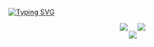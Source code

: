 [![Typing SVG](https://readme-typing-svg.demolab.com?font=Fira+Code&pause=1000&color=07F7BC&width=435&lines=%E8%80%90%E5%BF%83%E6%98%AF%E7%94%9F%E6%B4%BB%E7%9A%84%E5%85%B3%E9%94%AE)](https://git.io/typing-svg)

<div style="display: flex; gap: 20px; justify-content: center;">
  <img src="https://github-readme-stats.vercel.app/api?username=HOWILLMAKEIT&show_icons=true&theme=radical" />
  <img src="https://github-readme-stats.vercel.app/api/top-langs/?username=HOWILLMAKEIT&layout=compact&theme=radical" />
</div>
<div align="center"> <img src="https://activity-graph.herokuapp.com/graph?username=sun0225SUN&theme=xcode" /> </div>





